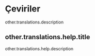 # Çeviriler

other.translations.description

## other.translations.help.title

other.translations.help.description
